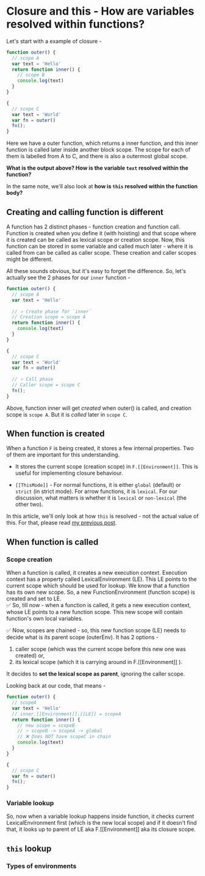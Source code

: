 # Closure and this - How are variables resolved within functions?

Let's start with a example of closure -

```js
function outer() {
  // scope A
  var text = 'Hello'
  return function inner() {
	// scope B
	console.log(text)
  }
}

{
  // scope C
  var text = 'World'
  var fn = outer()
  fn();
}
```

Here we have a outer function, which returns a inner function, and this inner function is called later inside another block scope. The scope for each of them is labelled from A to C, and there is also a outermost global scope. 


**What is the output above? How is the variable `text` resolved within the function?**

In the same note, we'll also look at **how is `this` resolved within the function body?**

## Creating and calling function is different

A function has 2 distinct phases - function creation and function call.   
Function is created when you define it (with hoisting) and that scope where it is created can be called as lexical scope or creation scope. Now, this function can be stored in some variable and called much later - where it is called from can be called as caller scope. These creation and caller scopes might be different.

All these sounds obvious, but it's easy to forget the difference. So, let's actually see the 2 phases for our `inner` function -

```js
function outer() {
  // scope A
  var text = 'Hello'
  
  // ⭐️ Create phase for `inner`
  // Creation scope = scope A
  return function inner() {
	console.log(text)
  }
}

{
  // scope C
  var text = 'World'
  var fn = outer()
  
  // ⭐️ Call phase
  // Caller scope = scope C
  fn();
}
```
Above, function inner will get *created* when outer() is called, and creation scope is `scope A`. But it is *called* later in `scope C`.


## When function is created

When a function `F` is being created, it stores a few internal properties. Two of them are important for this understanding.

* It stores the current scope (creation scope) in `F.[[Environment]]`. This is useful for implementing closure behaviour.

*  `[[ThisMode]]` - For normal functions, it is either `global` (default) or `strict` (in strict mode). For arrow functions, it is `lexical`. For our discussion, what matters is whether it is `lexical` or `non-lexical` (the other two).

In this article, we'll only look at how `this` is resolved - not the actual value of this. For that, please read [my previous post](https://blog.bendtherul.es/what-is-this-inside-foobar-ck8dzlitm01atxjs1322jz9a2).

## When function is called

### Scope creation

When a function is called, it creates a new execution context. Execution context has a property called LexicalEnvironment (LE). This LE points to the current scope which should be used for lookup. We know that a function has its own new scope. So, a new FunctionEnvironment (function scope) is created and set to LE.  
✅ So, till now - when a function is called, it gets a new execution context, whose LE points to a new function scope. This new scope will contain function's own local variables.

✅ Now, scopes are chained - so, this new function scope (LE) needs to decide what is its parent scope (outerEnv). It has 2 options -  
1. caller scope (which was the current scope before this new one was created) or,
2. its lexical scope (which it is carrying around in F.[[Environment]] ).

It decides to **set the lexical scope as parent**, ignoring the caller scope. 

Looking back at our code, that means -
```js
function outer() {
  // scopeA
  var text = 'Hello'
  // inner.[[Environment]].[[LE]] = scopeA
  return function inner() {
	// new scope = scopeB
	// ⭐️ scopeB -> scopeA -> global
	// ❌ Does NOT have scopeC in chain
	console.log(text)
  }
}

{
  // scope C
  var fn = outer()
  fn();
}
```

### Variable lookup

So, now when a variable lookup happens inside function, it checks current LexicalEnvironment first (which is the new local scope) and if it doesn't find that, it looks up to parent of LE aka F.[[Environment]] aka its closure scope.

## `this` lookup

### Types of environments


<!--stackedit_data:
eyJoaXN0b3J5IjpbLTIwMTY2NTk0MzgsNDEyNTY3NTU2LC0zOD
AzNTI5NTMsMTk4MjgzMzY3LC04ODYyODI4NTUsMTc5Mjk3MjQ1
NCwxNDMzMTcwODk0LC05ODY1MDM3NjksLTU1NzU1MzQyMCwxND
c5ODcyMTU3LDgwMDc4MzI5MSwxNzUxNjQ2MzU2LC0xNzg2NDg3
NDIwLDU3OTg0MTM1MiwtMTk3NTA3MjY5NiwtMTY2MjMxNjk1Ni
wtODk5NjM4MTcxLDIwNzEwNjg2OTUsMTcwMzE1OTc1MiwtMjA3
NjkxMTUwNl19
-->